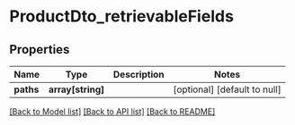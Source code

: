 # ProductDto_retrievableFields

## Properties
Name | Type | Description | Notes
------------ | ------------- | ------------- | -------------
**paths** | **array[string]** |  | [optional] [default to null]

[[Back to Model list]](../README.md#documentation-for-models) [[Back to API list]](../README.md#documentation-for-api-endpoints) [[Back to README]](../README.md)



